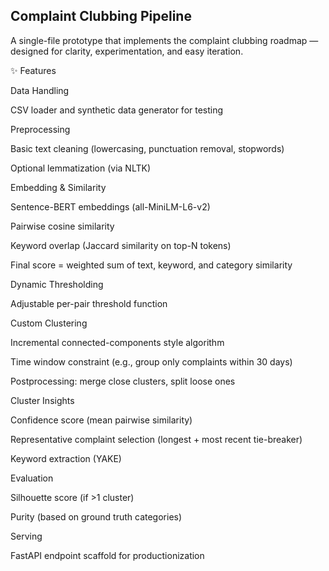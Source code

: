 ## Complaint Clubbing Pipeline

A single-file prototype that implements the complaint clubbing roadmap — designed for clarity, experimentation, and easy iteration.

✨ Features

Data Handling

CSV loader and synthetic data generator for testing

Preprocessing

Basic text cleaning (lowercasing, punctuation removal, stopwords)

Optional lemmatization (via NLTK)

Embedding & Similarity

Sentence-BERT embeddings (all-MiniLM-L6-v2)

Pairwise cosine similarity

Keyword overlap (Jaccard similarity on top-N tokens)

Final score = weighted sum of text, keyword, and category similarity

Dynamic Thresholding

Adjustable per-pair threshold function

Custom Clustering

Incremental connected-components style algorithm

Time window constraint (e.g., group only complaints within 30 days)

Postprocessing: merge close clusters, split loose ones

Cluster Insights

Confidence score (mean pairwise similarity)

Representative complaint selection (longest + most recent tie-breaker)

Keyword extraction (YAKE)

Evaluation

Silhouette score (if >1 cluster)

Purity (based on ground truth categories)

Serving

FastAPI endpoint scaffold for productionization
